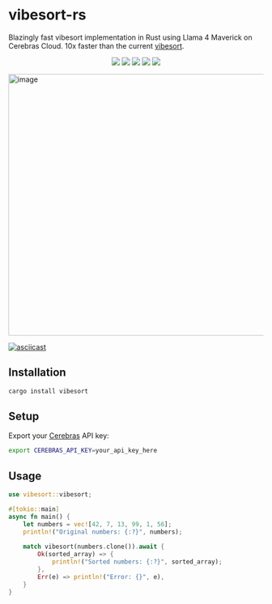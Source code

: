 # vibesort-rs
Blazingly fast vibesort implementation in Rust using Llama 4 Maverick on Cerebras Cloud. 10x faster than the current [vibesort](https://github.com/abyesilyurt/vibesort).
<div align="center">
  <img src="https://img.shields.io/badge/Language-Rust-orange?style=for-the-badge&logo=rust" />
  <img src="https://img.shields.io/crates/v/vibesort?style=for-the-badge&logo=rust" />
  <img src="https://img.shields.io/badge/AI%20POWERED-🤖-ff6b6b?style=for-the-badge&labelColor=000000" />
  <img src="https://img.shields.io/badge/ASYNC-POWERED-purple?style=for-the-badge" />
  <img src="https://img.shields.io/badge/10x-VIBECODER-brown?style=for-the-badge" />
</div>
<p></p>
<img width="925" height="517" alt="image" src="https://github.com/user-attachments/assets/7bf8bb5f-f04f-4753-acde-c81e05164f1d" />

[![asciicast](https://asciinema.org/a/wv1Byg5J8AcSKLR1KUyjeOfaG.svg)](https://asciinema.org/a/wv1Byg5J8AcSKLR1KUyjeOfaG) 



## Installation

```bash
cargo install vibesort
```

## Setup

Export your [Cerebras](https://cloud.cerebras.ai/) API key:

```bash
export CEREBRAS_API_KEY=your_api_key_here
```

## Usage

```rust
use vibesort::vibesort;

#[tokio::main]
async fn main() {
    let numbers = vec![42, 7, 13, 99, 1, 56];
    println!("Original numbers: {:?}", numbers);
    
    match vibesort(numbers.clone()).await {
        Ok(sorted_array) => {
            println!("Sorted numbers: {:?}", sorted_array);
        },
        Err(e) => println!("Error: {}", e),
    }
}
```
